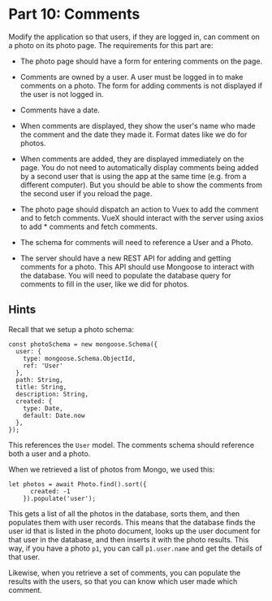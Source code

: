 # Part 10: Comments

Modify the application so that users, if they are logged in, can comment on a
photo on its photo page. The requirements for this part are:

- The photo page should have a form for entering comments on the page.

- Comments are owned by a user. A user must be logged in to make comments on a
  photo. The form for adding comments is not displayed if the user is not logged
  in.

- Comments have a date.

- When comments are displayed, they show the user's name who made the comment
  and the date they made it. Format dates like we do for photos.

- When comments are added, they are displayed immediately on the page. You do
  not need to automatically display comments being added by a second user that
  is using the app at the same time (e.g. from a different computer). But you
  should be able to show the comments from the second user if you reload the
  page.

- The photo page should dispatch an action to Vuex to add the comment and to
  fetch comments. VueX should interact with the server using axios to add \*
  comments and fetch comments.

- The schema for comments will need to reference a User and a Photo.

- The server should have a new REST API for adding and getting comments for a
  photo. This API should use Mongoose to interact with the database. You will
  need to populate the database query for comments to fill in the user, like we
  did for photos.

## Hints

Recall that we setup a photo schema:

```
const photoSchema = new mongoose.Schema({
  user: {
    type: mongoose.Schema.ObjectId,
    ref: 'User'
  },
  path: String,
  title: String,
  description: String,
  created: {
    type: Date,
    default: Date.now
  },
});
```

This references the `User` model. The comments schema should reference both a user and a photo.

When we retrieved a list of photos from Mongo, we used this:

```
let photos = await Photo.find().sort({
      created: -1
    }).populate('user');
```

This gets a list of all the photos in the database, sorts them, and then populates them with user records. This means that
the database finds the user id that is listed in the photo document, looks up the user document for that user in the database,
and then inserts it with the photo results. This way, if you have a photo `p1`, you can call `p1.user.name` and get the details
of that user.

Likewise, when you retrieve a set of comments, you can populate the results with the users, so that you can know which user
made which comment.
